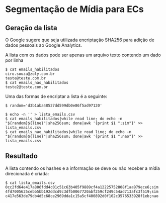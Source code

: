 # Segmentação de Mídia para ECs

## Geração da lista
O Google sugere que seja utilizada encriptação SHA256 para adição de dados pessoais ao Google Analytics.

A lista com os dados pode ser apenas um arquivo texto contendo um dado por linha
```
$ cat emails_habilitados
ciro.souza@zoly.com.br
teste@teste.com.br
$ cat emails_nao_habilitados
teste2@teste.com.br
```

Uma das formas de encriptar a lista é a seguinte:
```
$ random='d3b1aba48527dd599db0e86f5ad97120'

$ echo -n '' > lista_emails.csv
$ cat emails_habilitados|while read line; do echo -n "${random}${line}"|sha256sum; done|awk '{print $1 ";sim"}' >> lista_emails.csv
$ cat emails_nao_habilitados|while read line; do echo -n "${random}${line}"|sha256sum; done|awk '{print $1 ";nao"}' >> lista_emails.csv
```

## Resultado
A lista contendo os hashes e a informação se deve ou não receber a mídia direcionada é criada:
```
$ cat lista_emails.csv
0cc2fd64e417a806fdd4c01c51c63b405f9889cf4a12225752808f1aa979ece6;sim
4fd7005625cebb5bb192ddcd9c3dfb0067720abf259cf249c54ad713afc3f519;sim
c417e563de79db4d5c68ce2969dda1c15a5cf400892d0f102c3576533928f1eb;nao
```

